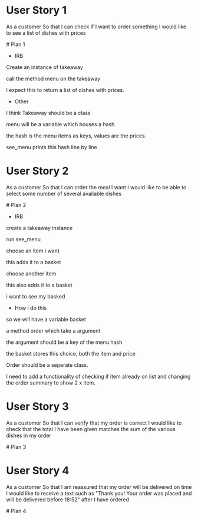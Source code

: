 # User Story 1

As a customer
So that I can check if I want to order something
I would like to see a list of dishes with prices

# Plan 1

- IRB

Create an instance of takeaway

call the method menu on the takeaway 

I expect this to return a list of dishes with prices.

- Other 

I think Takeaway should be a class

menu will be a variable which houses a hash.

the hash is the menu items as keys, values are the prices.

see_menu prints this hash line by line

# User Story 2

As a customer
So that I can order the meal I want
I would like to be able to select some number of several available dishes

# Plan 2

- IRB

create a takeaway instance

run see_menu

choose an item i want

this adds it to a basket

choose another item

this also adds it to a basket

i want to see my basked

- How i do this

so we will have a variable basket

a method order which take a argument 

the argument should be a key of the menu hash 

the basket stores this choice, both the item and price

Order should be a seperate class.

I need to add a functionality of checking if item already on list and changing the order summary to show 2 x item.

# User Story 3

As a customer
So that I can verify that my order is correct
I would like to check that the total I have been given matches the sum of the various dishes in my order

# Plan 3


# User Story 4

As a customer
So that I am reassured that my order will be delivered on time
I would like to receive a text such as "Thank you! Your order was placed and will be delivered before 18:52" after I have ordered

# Plan 4